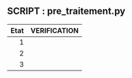 ## SCRIPT : pre_traitement.py


| Etat | VERIFICATION |
|-----:|---------------|
|     1|               |
|     2|               |
|     3|               |
